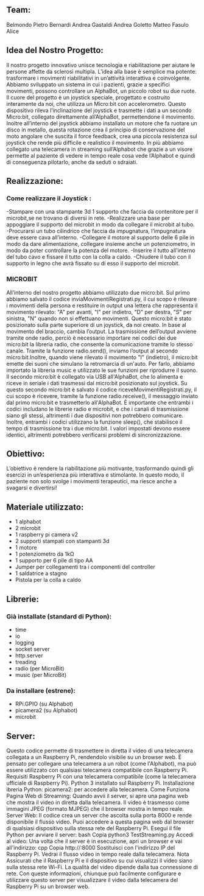 ## Team:
Belmondo Pietro  Bernardi Andrea  Gastaldi Andrea  Goletto Matteo  Fasulo Alice

## Idea del Nostro Progetto:
Il nostro progetto innovativo unisce tecnologia e riabilitazione per aiutare le persone affette da sclerosi multipla. L’idea alla base è semplice ma potente: trasformare i movimenti riabilitativi in un’attività interattiva e coinvolgente.
Abbiamo sviluppato un sistema in cui i pazienti, grazie a specifici movimenti, possono controllare un AlphaBot, un piccolo robot su due ruote. Il cuore del progetto è un joystick speciale, progettato e costruito interamente da noi, che utilizza un Micro:bit con accelerometro. Questo dispositivo rileva l’inclinazione del joystick e trasmette i dati a un secondo Micro:bit, collegato direttamente all’AlphaBot, permettendone il movimento. Inoltre all’interno del joystick abbiamo installato un motore che fa ruotare un disco in metallo, questa rotazione crea il principio di conservazione del moto angolare che suscita il force feedback, crea una piccola resistenza sul joystick che rende più difficile e realistico il movimento. In più abbiamo collegato una telecamera in streaming sull’Alphabot che grazie a un visore permette al paziente di vedere in tempo reale cosa vede l’Alphabot e quindi di conseguenza pilotarlo, anche da seduti o sdraiati.

## Realizzazione:
###  Come realizzare il Joystick : 
-Stampare con una stampante 3d 1 supporto che faccia da contenitore per il microbit,se ne trovano di diversi in rete. 
-Realizzare una base per appoggiare il  supporto del microbit in modo da collegare il microbit al tubo.
-Procurarsi un tubo cilindrico che faccia da impugnatura, l’impugnatura deve essere  cava all’interno.
-Collegare il motore al supporto delle 6 pile in modo da dare alimentazione, collegare insieme anche un potenziometro, in modo da poter controllare la potenza del motore.
-Inserire il tutto all’interno del tubo cavo e fissare il tutto con la colla a caldo.
-Chiudere il tubo con il supporto in legno che avrà fissato su di esso il supporto del microbit.
### MICROBIT
All’interno del nostro progetto abbiamo utilizzato due micro:bit. Sul primo abbiamo salvato il codice inviaMovimentiRegistrati.py, il cui scopo è rilevare i movimenti della persona e restituire in output una lettera che rappresenta il movimento rilevato:
"A" per avanti,
"I" per indietro,
"D" per destra,
"S" per sinistra,
"N" quando non si effettuano movimenti.
Questo micro:bit è stato posizionato sulla parte superiore di un joystick, da noi creato. In base al movimento del braccio, cambia l’output. La trasmissione dell’output avviene tramite onde radio, perciò è necessario importare nei codici dei due micro:bit la libreria radio, che consente la comunicazione tramite lo stesso canale. Tramite la funzione radio.send(), inviamo l’output al secondo micro:bit.Inoltre, quando viene rilevato il movimento "I" (indietro), il micro:bit emette dei suoni che simulano la retromarcia di un'auto. Per farlo, abbiamo importato la libreria music e utilizzato le sue funzioni per riprodurre il suono.
Il secondo micro:bit è collegato via USB all'AlphaBot, che lo alimenta e riceve in seriale i dati trasmessi dal micro:bit posizionato sul joystick. Su questo secondo micro:bit è salvato il codice riceveMovimentiRegistrati.py, il cui scopo è ricevere, tramite la funzione radio.receive(), il messaggio inviato dal primo micro:bit e trasmetterlo all'AlphaBot. 
È importante che entrambi i codici includano le librerie radio e microbit, e che i canali di trasmissione siano gli stessi, altrimenti i due dispositivi non potrebbero comunicare. Inoltre, entrambi i codici utilizzano la funzione sleep(), che stabilisce il tempo di trasmissione tra i due micro:bit. I valori impostati devono essere identici, altrimenti potrebbero verificarsi problemi di sincronizzazione.
## Obiettivo:
L’obiettivo è rendere la riabilitazione più motivante, trasformando quindi gli esercizi in un’esperienza più interattiva e stimolante. In questo modo, il paziente non solo svolge i movimenti terapeutici, ma riesce anche a svagarsi e divertirsi!

## Materiale utilizzato:
- 1 alphabot
- 2 microbit
- 1 raspberry pi camera v2 
- 2 supporti stampati con stampanti 3d
- 1 motore 
- 1 potenziometro da 1kΩ
- 1 supporto per 6 pile di tipo AA
- Jumper per collegamenti tra i componenti del controller
- 1 saldatrice a stagno
- Pistola per la colla a caldo 

## Librerie:
### Già installate (standard di Python):
- time
- io
- logging
- socket server
- http.server
- treading
- radio (per MicroBit)
- music (per MicroBit)
### Da installare (estrene): 
- RPi.GPIO (su Alphabot)
- picamera2 (su Alphabot)
- microbit
## Server:
Questo codice permette di trasmettere in diretta il video di una telecamera collegata a un Raspberry Pi, rendendolo visibile su un browser web. È pensato per collegare una telecamera a un robot (come l'Alphabot), ma può essere utilizzato con qualsiasi telecamera compatibile con Raspberry Pi.
Requisiti
Raspberry Pi con una telecamera compatibile (come la telecamera ufficiale di Raspberry Pi).
Python 3 installato sul Raspberry Pi.
Installazione ibreria Python:
picamera2: per accedere alla telecamera.
Come Funziona
Pagina Web di Streaming: Quando avvii il server, si apre una pagina web che mostra il video in diretta dalla telecamera. Il video è trasmesso come immagini JPEG (formato MJPEG) che il browser mostra in tempo reale.
Server Web: Il codice crea un server che ascolta sulla porta 8000 e rende disponibile il flusso video. Puoi accedere a questa pagina web dal browser di qualsiasi dispositivo sulla stessa rete del Raspberry Pi.
Esegui il file Python per avviare il server:
bash
Copia
python3 TestStreaming.py
Accedi al video: Una volta che il server è in esecuzione, apri un browser e vai all'indirizzo:
cpp
Copia
http://<indirizzo-ip-del-raspberry>:8000
Sostituisci <indirizzo-ip-del-raspberry> con l'indirizzo IP del Raspberry Pi.
Vedrai il flusso video in tempo reale dalla telecamera.
Nota
Assicurati che il Raspberry Pi e il dispositivo su cui visualizzi il video siano sulla stessa rete Wi-Fi.
La qualità del video dipende dalla tua connessione di rete.
Con queste informazioni, chiunque può facilmente configurare e utilizzare questo server per visualizzare il video dalla telecamera del Raspberry Pi su un browser web.


